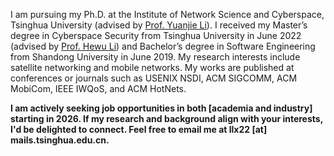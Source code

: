 I am pursuing my Ph.D. at the Institute of Network Science and Cyberspace, Tsinghua University (advised by [Prof. Yuanjie Li](http://www.yuanjiel.com/)). I received my Master’s degree in Cyberspace Security from Tsinghua University in June 2022 (advised by [Prof. Hewu Li](https://www.insc.tsinghua.edu.cn/info/1157/2451.htm)) and Bachelor’s degree in Software Engineering from Shandong University in June 2019. My research interests include satellite networking and mobile networks. My works are published at conferences or journals such as USENIX NSDI, ACM SIGCOMM, ACM MobiCom, IEEE IWQoS, and ACM HotNets. 

**I am actively seeking job opportunities in both [academia and industry] starting in 2026. If my research and background align with your interests, I'd be delighted to connect. Feel free to email me at llx22 [at] mails.tsinghua.edu.cn.**
